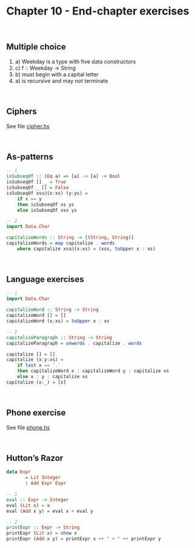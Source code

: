 # Chapter 10 - End-chapter exercises
</br>

## Multiple choice
1. a) Weekday is a type with five data constructors
2. c) f :: Weekday -> String
3. b) must begin with a capital letter
4. a) is recursive and may not terminate

<br/>

## Ciphers
See file [cipher.hs](https://github.com/lokdao/haskell-programming-from-first-principles/blob/main/chapter11/cipher.hs)

<br/>

## As-patterns
```haskell
-- 1
isSubseqOf :: (Eq a) => [a] -> [a] -> Bool
isSubseqOf [] _ = True
isSubseqOf _ [] = False
isSubseqOf xss@(x:xs) (y:ys) = 
    if x == y
    then isSubseqOf xs ys
    else isSubseqOf xss ys

-- 2
import Data.Char

capitalizeWords :: String -> [(String, String)]
capitalizeWords = map capitalize . words
    where capitalize xss@(x:xs) = (xss, toUpper x : xs)
```

<br/>

## Language exercises
```haskell
-- 1
import Data.Char

capitalizeWord :: String -> String 
capitalizeWord [] = []
capitalizeWord (x:xs) = toUpper x : xs

-- 2
capitalizeParagraph :: String -> String
capitalizeParagraph = unwords . capitalize . words

capitalize [] = []
capitalize (x:y:xs) =
    if last x == '.'
    then capitalizeWord x : capitalizeWord y : capitalize xs
    else x : y : capitalize xs
capitalize (x:_) = [x]
```

<br/>

## Phone exercise
See file [phone.hs](https://github.com/lokdao/haskell-programming-from-first-principles/blob/main/chapter11/phone.hs)

<br/>

## Hutton’s Razor
```haskell
data Expr
       = Lit Integer
       | Add Expr Expr

-- 1
eval :: Expr -> Integer 
eval (Lit x) = x
eval (Add x y) = eval x + eval y 

-- 2
printExpr :: Expr -> String 
printExpr (Lit x) = show x
printExpr (Add x y) = printExpr x ++ " + " ++ printExpr y
```
